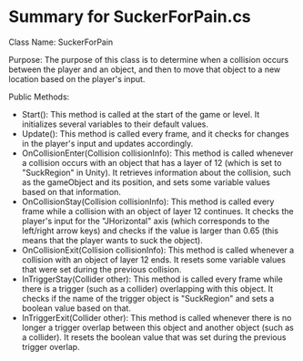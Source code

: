 # Summary for SuckerForPain.cs

Class Name: SuckerForPain

Purpose: The purpose of this class is to determine when a collision occurs between the player and an object, and then to move that object to a new location based on the player's input.

Public Methods:

* Start(): This method is called at the start of the game or level. It initializes several variables to their default values.
* Update(): This method is called every frame, and it checks for changes in the player's input and updates accordingly.
* OnCollisionEnter(Collision collisionInfo): This method is called whenever a collision occurs with an object that has a layer of 12 (which is set to "SuckRegion" in Unity). It retrieves information about the collision, such as the gameObject and its position, and sets some variable values based on that information.
* OnCollisionStay(Collision collisionInfo): This method is called every frame while a collision with an object of layer 12 continues. It checks the player's input for the "JHorizontal" axis (which corresponds to the left/right arrow keys) and checks if the value is larger than 0.65 (this means that the player wants to suck the object).
* OnCollisionExit(Collision collisionInfo): This method is called whenever a collision with an object of layer 12 ends. It resets some variable values that were set during the previous collision.
* InTriggerStay(Collider other): This method is called every frame while there is a trigger (such as a collider) overlapping with this object. It checks if the name of the trigger object is "SuckRegion" and sets a boolean value based on that.
* InTriggerExit(Collider other): This method is called whenever there is no longer a trigger overlap between this object and another object (such as a collider). It resets the boolean value that was set during the previous trigger overlap.